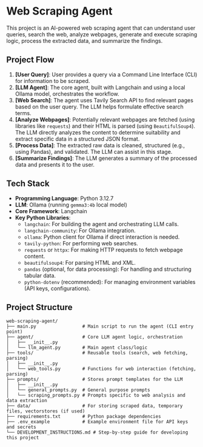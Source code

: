 # Web Scraping Agent

This project is an AI-powered web scraping agent that can understand user queries, search the web, analyze webpages, generate and execute scraping logic, process the extracted data, and summarize the findings.

## Project Flow

1.  **[User Query]**: User provides a query via a Command Line Interface (CLI) for information to be scraped.
2.  **[LLM Agent]**: The core agent, built with Langchain and using a local Ollama model, orchestrates the workflow.
3.  **[Web Search]**: The agent uses Tavily Search API to find relevant pages based on the user query. The LLM helps formulate effective search terms.
4.  **[Analyze Webpages]**: Potentially relevant webpages are fetched (using libraries like `requests`) and their HTML is parsed (using `BeautifulSoup4`). The LLM directly analyzes the content to determine suitability and extract specific data in a structured JSON format.
5.  **[Process Data]**: The extracted raw data is cleaned, structured (e.g., using Pandas), and validated. The LLM can assist in this stage.
6.  **[Summarize Findings]**: The LLM generates a summary of the processed data and presents it to the user.

## Tech Stack

*   **Programming Language**: Python 3.12.7
*   **LLM**: Ollama (running `gemma3:4b` local model)
*   **Core Framework**: Langchain
*   **Key Python Libraries**:
    *   `langchain`: For building the agent and orchestrating LLM calls.
    *   `langchain-community`: For Ollama integration.
    *   `ollama`: Python client for Ollama if direct interaction is needed.
    *   `tavily-python`: For performing web searches.
    *   `requests` or `httpx`: For making HTTP requests to fetch webpage content.
    *   `beautifulsoup4`: For parsing HTML and XML.
    *   `pandas` (optional, for data processing): For handling and structuring tabular data.
    *   `python-dotenv` (recommended): For managing environment variables (API keys, configurations).

## Project Structure

```
web-scraping-agent/
├── main.py                 # Main script to run the agent (CLI entry point)
├── agent/                  # Core LLM agent logic, orchestration
│   ├── __init__.py
│   └── llm_agent.py        # Main agent class/logic
├── tools/                  # Reusable tools (search, web fetching, parsing)
│   ├── __init__.py
│   └── web_tools.py        # Functions for web interaction (fetching, parsing)
├── prompts/                # Stores prompt templates for the LLM
│   ├── __init__.py
│   └── general_prompts.py  # General purpose prompts
│   └── scraping_prompts.py # Prompts specific to web analysis and data extraction
├── data/                   # For storing scraped data, temporary files, vectorstores (if used)
├── requirements.txt        # Python package dependencies
├── .env_example            # Example environment file for API keys and secrets
└── DEVELOPMENT_INSTRUCTIONS.md # Step-by-step guide for developing this project
```